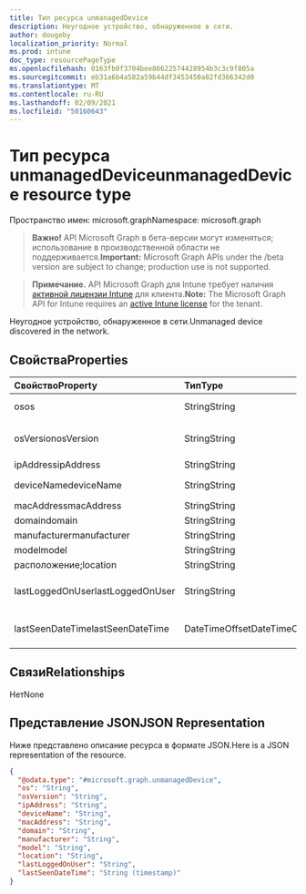 ```yaml
---
title: Тип ресурса unmanagedDevice
description: Неугодное устройство, обнаруженное в сети.
author: dougeby
localization_priority: Normal
ms.prod: intune
doc_type: resourcePageType
ms.openlocfilehash: 0163fb0f3704bee86622574428954b3c3c9f805a
ms.sourcegitcommit: eb31a6b4a582a59b44df3453450a82fd366342d0
ms.translationtype: MT
ms.contentlocale: ru-RU
ms.lasthandoff: 02/09/2021
ms.locfileid: "50160643"
---
```

# <a name="unmanageddevice-resource-type"></a><span data-ttu-id="4fac2-103">Тип ресурса unmanagedDevice</span><span class="sxs-lookup"><span data-stu-id="4fac2-103">unmanagedDevice resource type</span></span>

<span data-ttu-id="4fac2-104">Пространство имен: microsoft.graph</span><span class="sxs-lookup"><span data-stu-id="4fac2-104">Namespace: microsoft.graph</span></span>

> <span data-ttu-id="4fac2-105">**Важно!** API Microsoft Graph в бета-версии могут изменяться; использование в производственной области не поддерживается.</span><span class="sxs-lookup"><span data-stu-id="4fac2-105">**Important:** Microsoft Graph APIs under the /beta version are subject to change; production use is not supported.</span></span>

> <span data-ttu-id="4fac2-106">**Примечание.** API Microsoft Graph для Intune требует наличия [активной лицензии Intune](https://go.microsoft.com/fwlink/?linkid=839381) для клиента.</span><span class="sxs-lookup"><span data-stu-id="4fac2-106">**Note:** The Microsoft Graph API for Intune requires an [active Intune license](https://go.microsoft.com/fwlink/?linkid=839381) for the tenant.</span></span>

<span data-ttu-id="4fac2-107">Неугодное устройство, обнаруженное в сети.</span><span class="sxs-lookup"><span data-stu-id="4fac2-107">Unmanaged device discovered in the network.</span></span>

## <a name="properties"></a><span data-ttu-id="4fac2-108">Свойства</span><span class="sxs-lookup"><span data-stu-id="4fac2-108">Properties</span></span>
|<span data-ttu-id="4fac2-109">Свойство</span><span class="sxs-lookup"><span data-stu-id="4fac2-109">Property</span></span>|<span data-ttu-id="4fac2-110">Тип</span><span class="sxs-lookup"><span data-stu-id="4fac2-110">Type</span></span>|<span data-ttu-id="4fac2-111">Описание</span><span class="sxs-lookup"><span data-stu-id="4fac2-111">Description</span></span>|
|:---|:---|:---|
|<span data-ttu-id="4fac2-112">os</span><span class="sxs-lookup"><span data-stu-id="4fac2-112">os</span></span>|<span data-ttu-id="4fac2-113">String</span><span class="sxs-lookup"><span data-stu-id="4fac2-113">String</span></span>|<span data-ttu-id="4fac2-114">Операционная система.</span><span class="sxs-lookup"><span data-stu-id="4fac2-114">Operating system.</span></span>|
|<span data-ttu-id="4fac2-115">osVersion</span><span class="sxs-lookup"><span data-stu-id="4fac2-115">osVersion</span></span>|<span data-ttu-id="4fac2-116">String</span><span class="sxs-lookup"><span data-stu-id="4fac2-116">String</span></span>|<span data-ttu-id="4fac2-117">Версия операционной системы.</span><span class="sxs-lookup"><span data-stu-id="4fac2-117">Operating system version.</span></span>|
|<span data-ttu-id="4fac2-118">ipAddress</span><span class="sxs-lookup"><span data-stu-id="4fac2-118">ipAddress</span></span>|<span data-ttu-id="4fac2-119">String</span><span class="sxs-lookup"><span data-stu-id="4fac2-119">String</span></span>|<span data-ttu-id="4fac2-120">IP-адрес.</span><span class="sxs-lookup"><span data-stu-id="4fac2-120">IP address.</span></span>|
|<span data-ttu-id="4fac2-121">deviceName</span><span class="sxs-lookup"><span data-stu-id="4fac2-121">deviceName</span></span>|<span data-ttu-id="4fac2-122">String</span><span class="sxs-lookup"><span data-stu-id="4fac2-122">String</span></span>|<span data-ttu-id="4fac2-123">Имя устройства.</span><span class="sxs-lookup"><span data-stu-id="4fac2-123">Device name.</span></span>|
|<span data-ttu-id="4fac2-124">macAddress</span><span class="sxs-lookup"><span data-stu-id="4fac2-124">macAddress</span></span>|<span data-ttu-id="4fac2-125">String</span><span class="sxs-lookup"><span data-stu-id="4fac2-125">String</span></span>|<span data-ttu-id="4fac2-126">MAC-адрес.</span><span class="sxs-lookup"><span data-stu-id="4fac2-126">MAC address.</span></span>|
|<span data-ttu-id="4fac2-127">domain</span><span class="sxs-lookup"><span data-stu-id="4fac2-127">domain</span></span>|<span data-ttu-id="4fac2-128">String</span><span class="sxs-lookup"><span data-stu-id="4fac2-128">String</span></span>|<span data-ttu-id="4fac2-129">Домен.</span><span class="sxs-lookup"><span data-stu-id="4fac2-129">Domain.</span></span>|
|<span data-ttu-id="4fac2-130">manufacturer</span><span class="sxs-lookup"><span data-stu-id="4fac2-130">manufacturer</span></span>|<span data-ttu-id="4fac2-131">String</span><span class="sxs-lookup"><span data-stu-id="4fac2-131">String</span></span>|<span data-ttu-id="4fac2-132">Изготовитель.</span><span class="sxs-lookup"><span data-stu-id="4fac2-132">Manufacturer.</span></span>|
|<span data-ttu-id="4fac2-133">model</span><span class="sxs-lookup"><span data-stu-id="4fac2-133">model</span></span>|<span data-ttu-id="4fac2-134">String</span><span class="sxs-lookup"><span data-stu-id="4fac2-134">String</span></span>|<span data-ttu-id="4fac2-135">Модель.</span><span class="sxs-lookup"><span data-stu-id="4fac2-135">Model.</span></span>|
|<span data-ttu-id="4fac2-136">расположение;</span><span class="sxs-lookup"><span data-stu-id="4fac2-136">location</span></span>|<span data-ttu-id="4fac2-137">String</span><span class="sxs-lookup"><span data-stu-id="4fac2-137">String</span></span>|<span data-ttu-id="4fac2-138">Расположение.</span><span class="sxs-lookup"><span data-stu-id="4fac2-138">Location.</span></span>|
|<span data-ttu-id="4fac2-139">lastLoggedOnUser</span><span class="sxs-lookup"><span data-stu-id="4fac2-139">lastLoggedOnUser</span></span>|<span data-ttu-id="4fac2-140">String</span><span class="sxs-lookup"><span data-stu-id="4fac2-140">String</span></span>|<span data-ttu-id="4fac2-141">Последний вход пользователя.</span><span class="sxs-lookup"><span data-stu-id="4fac2-141">Last logged on user.</span></span>|
|<span data-ttu-id="4fac2-142">lastSeenDateTime</span><span class="sxs-lookup"><span data-stu-id="4fac2-142">lastSeenDateTime</span></span>|<span data-ttu-id="4fac2-143">DateTimeOffset</span><span class="sxs-lookup"><span data-stu-id="4fac2-143">DateTimeOffset</span></span>|<span data-ttu-id="4fac2-144">Дата и время последнего просмотров.</span><span class="sxs-lookup"><span data-stu-id="4fac2-144">Last seen date and time.</span></span>|

## <a name="relationships"></a><span data-ttu-id="4fac2-145">Связи</span><span class="sxs-lookup"><span data-stu-id="4fac2-145">Relationships</span></span>
<span data-ttu-id="4fac2-146">Нет</span><span class="sxs-lookup"><span data-stu-id="4fac2-146">None</span></span>

## <a name="json-representation"></a><span data-ttu-id="4fac2-147">Представление JSON</span><span class="sxs-lookup"><span data-stu-id="4fac2-147">JSON Representation</span></span>
<span data-ttu-id="4fac2-148">Ниже представлено описание ресурса в формате JSON.</span><span class="sxs-lookup"><span data-stu-id="4fac2-148">Here is a JSON representation of the resource.</span></span>
<!-- {
  "blockType": "resource",
  "@odata.type": "microsoft.graph.unmanagedDevice"
}
-->
``` json
{
  "@odata.type": "#microsoft.graph.unmanagedDevice",
  "os": "String",
  "osVersion": "String",
  "ipAddress": "String",
  "deviceName": "String",
  "macAddress": "String",
  "domain": "String",
  "manufacturer": "String",
  "model": "String",
  "location": "String",
  "lastLoggedOnUser": "String",
  "lastSeenDateTime": "String (timestamp)"
}
```





